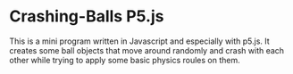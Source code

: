# Crashing-Balls P5.js

This is a mini program written in Javascript and especially with p5.js.
It creates some ball objects that move around randomly and crash with 
each other while trying to apply some basic physics roules on them.
